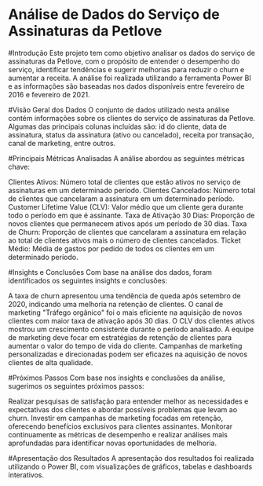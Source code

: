 # Análise de Dados do Serviço de Assinaturas da Petlove

#Introdução
Este projeto tem como objetivo analisar os dados do serviço de assinaturas da Petlove, com o propósito de entender o desempenho do serviço, identificar tendências e sugerir melhorias para reduzir o churn e aumentar a receita. A análise foi realizada utilizando a ferramenta Power BI e as informações são baseadas nos dados disponíveis entre fevereiro de 2016 e fevereiro de 2021.

#Visão Geral dos Dados
O conjunto de dados utilizado nesta análise contém informações sobre os clientes do serviço de assinaturas da Petlove. Algumas das principais colunas incluídas são: id do cliente, data de assinatura, status da assinatura (ativo ou cancelado), receita por transação, canal de marketing, entre outros.

#Principais Métricas Analisadas
A análise abordou as seguintes métricas chave:

Clientes Ativos: Número total de clientes que estão ativos no serviço de assinaturas em um determinado período.
Clientes Cancelados: Número total de clientes que cancelaram a assinatura em um determinado período.
Customer Lifetime Value (CLV): Valor médio que um cliente gera durante todo o período em que é assinante.
Taxa de Ativação 30 Dias: Proporção de novos clientes que permanecem ativos após um período de 30 dias.
Taxa de Churn: Proporção de clientes que cancelaram a assinatura em relação ao total de clientes ativos mais o número de clientes cancelados.
Ticket Médio: Média de gastos por pedido de todos os clientes em um determinado período.

#Insights e Conclusões
Com base na análise dos dados, foram identificados os seguintes insights e conclusões:

A taxa de churn apresentou uma tendência de queda após setembro de 2020, indicando uma melhoria na retenção de clientes.
O canal de marketing "Tráfego orgânico" foi o mais eficiente na aquisição de novos clientes com maior taxa de ativação após 30 dias.
O CLV dos clientes ativos mostrou um crescimento consistente durante o período analisado.
A equipe de marketing deve focar em estratégias de retenção de clientes para aumentar o valor do tempo de vida do cliente.
Campanhas de marketing personalizadas e direcionadas podem ser eficazes na aquisição de novos clientes de alta qualidade.

#Próximos Passos
Com base nos insights e conclusões da análise, sugerimos os seguintes próximos passos:

Realizar pesquisas de satisfação para entender melhor as necessidades e expectativas dos clientes e abordar possíveis problemas que levam ao churn.
Investir em campanhas de marketing focadas em retenção, oferecendo benefícios exclusivos para clientes assinantes.
Monitorar continuamente as métricas de desempenho e realizar análises mais aprofundadas para identificar novas oportunidades de melhoria.

#Apresentação dos Resultados
A apresentação dos resultados foi realizada utilizando o Power BI, com visualizações de gráficos, tabelas e dashboards interativos. 

